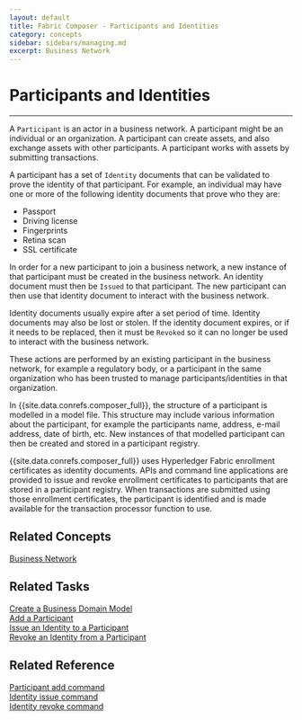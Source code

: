```yaml
---
layout: default
title: Fabric Composer - Participants and Identities
category: concepts
sidebar: sidebars/managing.md
excerpt: Business Network
---
```


# Participants and Identities

---

A `Participant` is an actor in a business network. A participant might be an
individual or an organization. A participant can create assets, and also exchange
assets with other participants. A participant works with assets by submitting transactions.

A participant has a set of `Identity` documents that can be validated to prove the
identity of that participant. For example, an individual may have one or more of
the following identity documents that prove who they are:

* Passport
* Driving license
* Fingerprints
* Retina scan
* SSL certificate

In order for a new participant to join a business network, a new instance of that
participant must be created in the business network. An identity document must
then be `Issued` to that participant. The new participant can then use that identity
document to interact with the business network.

Identity documents usually expire after a set period of time. Identity documents may
also be lost or stolen. If the identity document expires, or if it needs to be
replaced, then it must be `Revoked` so it can no longer be used to interact with
the business network.

These actions are performed by an existing participant in the business network,
for example a regulatory body, or a participant in the same organization who has
been trusted to manage participants/identities in that organization.

In {{site.data.conrefs.composer_full}}, the structure of a participant is modelled in a
model file. This structure may include various information about the participant,
for example the participants name, address, e-mail address, date of birth, etc.
New instances of that modelled participant can then be created and stored in a
participant registry.

{{site.data.conrefs.composer_full}} uses Hyperledger Fabric enrollment certificates as
identity documents. APIs and command line applications are provided to issue and
revoke enrollment certificates to participants that are stored in a participant
registry. When transactions are submitted using those enrollment certificates, the
participant is identified and is made available for the transaction processor
function to use.

## Related Concepts

[Business Network](../introduction/businessnetwork.html)

## Related Tasks

[Create a Business Domain Model](../business-network/model-define.html)  
[Add a Participant](../managing/participant-add.html)  
[Issue an Identity to a Participant](../managing/identity-issue.html)  
[Revoke an Identity from a Participant](../managing/identity-revoke.html)

## Related Reference

[Participant add command](../reference/participant-add.html)  
[Identity issue command](../reference/identity-issue.html)  
[Identity revoke command](../reference/identity-revoke.html)  

